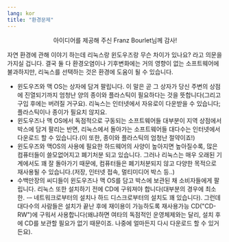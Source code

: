 ```yaml
---
lang: kor
title: "﻿환경문제"
---
```


<p align="center">아이디어를 제공해 주신 Franz Bourlet님께 감사!

자연 환경에 관해 이야기 하는데 리눅스랑 윈도우즈랑 무슨 차이가 있나요? 라고 의문을 가지실 겁니다. 결국 둘 다 환경오염이나 기후변화에는 거의 영향이 없는 소프트웨어에 불과하지만, 리눅스를 선택하는 것은 환경에 도움이 될 수 있습니다.

<ul>

<li>윈도우즈와 맥 OS는 상자에 담겨 팔립니다. 이 말은 곧 그 상자가 당신 주변의 상점에 진열되기까지 엄청난 양의 종이와 플라스틱이 필요하다는 것을 뜻합니다(그리고 구입 후에는 버려질 거구요). 리눅스는 인터넷에서 자유로이 다운받을 수 있습니다; 플라스틱이나 종이가 필요치 않지요.</li>

<li>윈도우즈나 맥 OS에서 독점적으로 구동되는 소프트웨어들 대부분이 지역 상점에서 박스에 담겨 팔리는 반면, 리눅스에서 돌아가는 소프트웨어들 대다수는 인터넷에서 다운로드 할 수 있습니다.(이 또한, 종이와 플라스틱의 엄청난 절약이죠!) </li>

<li>윈도우즈와 맥OS의 사용에 필요한 하드웨어의 사양이 높아지면 높아질수록, 많은 컴퓨터들이 쓸모없어지고 폐기처분 되고 있습니다. 그러나 리눅스는 매우 오래된 기계에서도 꽤 잘 돌아가기 때문에, 컴퓨터들은 폐기처분되지 않고 다양한 목적으로 재사용될 수 있습니다.(저장, 인터넷 접속, 멀티미디어 박스 등..)</li>

<li>수백만장의 씨디들이 윈도우즈나 맥 OS를 담고 박스에 보관된 채 소비자들에게 팔립니다. 리눅스 또한 설치하기 전에 CD에 구워져야 합니다(대부분의 경우에 최소한. -– 네트워크로부터의 설치나 하드 디스크로부터의 설치도 꽤 있습니다). 그런데 대다수의 사람들은 설치가 끝난 후에 재이용이 가능하도록 재사용가능 CD("CD-RW")에 구워서 사용합니다(왜냐하면 여타의 독점적인 운영체제와는 달리, 설치 후에 CD를 보관할 필요가 없기 때문이죠. 나중에 얼마든지 다시 다운로드 할 수 있거든요).</li>

</ul>




